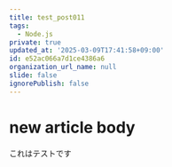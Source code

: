 ```yaml
---
title: test_post011
tags:
  - Node.js
private: true
updated_at: '2025-03-09T17:41:58+09:00'
id: e52ac066a7d1ce4386a6
organization_url_name: null
slide: false
ignorePublish: false
---
```

# new article body
これはテストです

